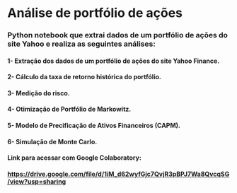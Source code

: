 # Análise de portfólio de ações


### Python notebook que extrai dados de um portfólio de ações do site Yahoo e realiza as seguintes análises: 

#### 1- Extração dos dados de um portfólio de ações do site Yahoo Finance.
#### 2- Cálculo da taxa de retorno histórica do portfólio. 
#### 3- Medição do risco.
#### 4- Otimização de Portfólio de Markowitz.
#### 5- Modelo de Precificação de Ativos Financeiros (CAPM).
#### 6- Simulação de Monte Carlo.


#### Link para acessar com Google Colaboratory:
#### https://drive.google.com/file/d/1iM_d62wyfGjc7QvjR3pBPJ7Wa8QvcqSG/view?usp=sharing
